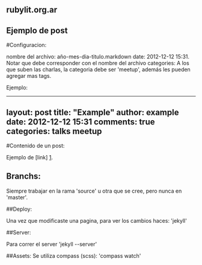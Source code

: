## rubylit.org.ar


## Ejemplo de post

#Configuracion:

nombre del archivo: año-mes-dia-titulo.markdown
date: 2012-12-12 15:31. Notar que debe corresponder con el nombre del archivo
categories: A los que suben las charlas, la categoria debe ser 'meetup', además les pueden agregar mas tags.

Ejemplo:

---
layout: post
title: "Example"
author: example
date: 2012-12-12 15:31
comments: true
categories: talks meetup
---


#Contenido de un post:

Ejemplo de [link] [1].

 [1]: http://focusmanifesto.com/


## Branchs:

Siempre trabajar en la rama 'source' u otra que se cree, pero nunca en 'master'.


##Deploy:

Una vez que modificaste una pagina, para ver los cambios haces: 'jekyll'


##Server:

Para correr el server 'jekyll --server'


##Assets:
Se utiliza compass (scss): 'compass watch'
